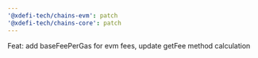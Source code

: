 ```yaml
---
'@xdefi-tech/chains-evm': patch
'@xdefi-tech/chains-core': patch
---
```


Feat: add baseFeePerGas for evm fees, update getFee method calculation
